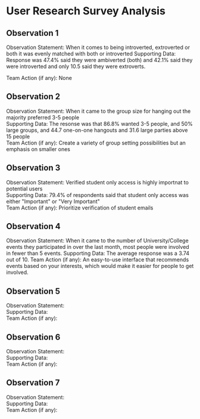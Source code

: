 # User Research Survey Analysis

## Observation 1
  Observation Statement: When it comes to being introverted, extroverted or both it was evenly matched with both or introverted
  Supporting Data: Response was 47.4% said they were ambiverted (both) and 42.1% said they were introverted and only 10.5 said they were extroverts. 

  Team Action (if any): None

## Observation 2
  Observation Statement:  When it came to the group size for hanging out the majority preferred 3-5 people \
  Supporting Data: The resonse was that 86.8% wanted 3-5 people, and 50% large groups, and 44.7 one-on-one hangouts and 31.6 large parties above 15 people  \
  Team Action (if any): Create a variety of group setting possibilities but an emphasis on smaller ones

## Observation 3
  Observation Statement:  Verified student only access is highly importnat to potential users \
  Supporting Data:  79.4% of respondents said that student only access was either "Important" or "Very Important" \
  Team Action (if any): Prioritize verification of student emails

## Observation 4
  Observation Statement: When it came to the number of University/College events they participated in over the last month, most people were involved in fewer than 5 events.
  Supporting Data: The average response was a 3.74 out of 10.
  Team Action (if any): An easy-to-use interface that recommends events based on your interests, which would make it easier for people to get involved.

## Observation 5
  Observation Statement: \
  Supporting Data:  \
  Team Action (if any):

  
## Observation 6
  Observation Statement: \
  Supporting Data:  \
  Team Action (if any):

  
## Observation 7
  Observation Statement: \
  Supporting Data:  \
  Team Action (if any):
